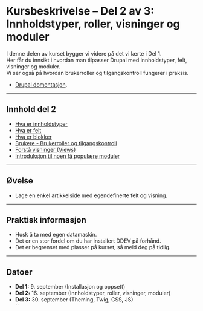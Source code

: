 # Kursbeskrivelse – Del 2 av 3: Innholdstyper, roller, visninger og moduler

I denne delen av kurset bygger vi videre på det vi lærte i Del 1.  
Her får du innsikt i hvordan man tilpasser Drupal med innholdstyper, felt, visninger og moduler.  
Vi ser også på hvordan brukerroller og tilgangskontroll fungerer i praksis.  

* [Drupal domentasjon](https://www.drupal.org/docs/user_guide/en/index.html).

---

## Innhold del 2
- [Hva er innholdstyper](datatyper.md)
- [Hva er felt](fields.md)
- [Hva er blokker](blocks.md)
- [Brukere - Brukerroller og tilgangskontroll](users.md)
- [Forstå visninger (Views)](views.md)
- [Introduksjon til noen få populære moduler](modules.md)   

---

## Øvelse
- Lage en enkel artikkelside med egendefinerte felt og visning.  

---

## Praktisk informasjon
- Husk å ta med egen datamaskin.  
- Det er en stor fordel om du har installert DDEV på forhånd.  
- Det er begrenset med plasser på kurset, så meld deg på tidlig.  

---

## Datoer
- **Del 1:** 9. september (Installasjon og oppsett)  
- **Del 2:** 16. september (Innholdstyper, roller, visninger, moduler)  
- **Del 3:** 30. september (Theming, Twig, CSS, JS)  
``